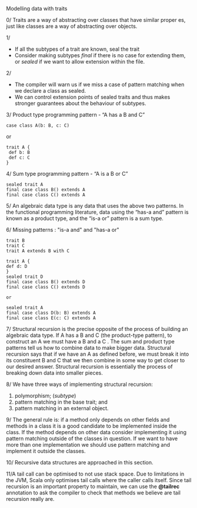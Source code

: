 
Modelling data with traits

0/ Traits are a way of abstracting over classes that have similar proper es, just like
   classes are a way of abstracting over objects.

1/
- If all the subtypes of a trait are known, seal the trait
- Consider making subtypes *final* if there is no case for extending them, or *sealed* if we want to allow extension within the file.

2/ 
- The compiler will warn us if we miss a case of pattern matching when we declare a class as sealed.
- We can control extension points of sealed traits and thus makes stronger guarantees about the behaviour of subtypes.

3/ Product type programming pattern - “A has a B and C”
 
 ```
 case class A(b: B, c: C)
```
or
```
trait A {
 def b: B  
 def c: C
} 
```

4/ Sum type programming pattern - “A is a B or C”
 
 ```
 sealed trait A
 final case class B() extends A
 final case class C() extends A
```

5/ An algebraic data type is any data that uses the above two patterns. In the
   functional programming literature, data using the “has-a and” pattern is known
   as a product type, and the “is-a or” pattern is a sum type.
   
6/ Missing patterns : "is-a and" and "has-a or"

```
trait B
trait C
trait A extends B with C
```


```
trait A {
def d: D
}
sealed trait D
final case class B() extends D
final case class C() extends D

or

sealed trait A
final case class D(b: B) extends A
final case class E(c: C) extends A
```

7/ Structural recursion is the precise opposite of the process of building an algebraic data type. If A has a B and C (the product-type pattern), to construct an
   A we must have a B and a C . The sum and product type patterns tell us how to
   combine data to make bigger data. Structural recursion says that if we have an
   A as defined before, we must break it into its constituent B and C that we then
   combine in some way to get closer to our desired answer. Structural recursion
   is essentially the process of breaking down data into smaller pieces.
   
8/
We have three ways of implementing structural recursion:
1. polymorphism; (*subtype*)
2. pattern matching in the base trait; and
3. pattern matching in an external object.

9/ The general rule is: if a method only depends on other fields and methods
   in a class it is a good candidate to be implemented inside the class. If the
   method depends on other data consider implementing it using pattern matching outside of the classes
   in question. If we want to have more than one implementation we should use
   pattern matching and implement it outside the classes.
   
10/ Recursive data structures are approached in this section.

11/A tail call can be optimised to not use stack space. Due to limitations in the
   JVM, Scala only optimises tail calls where the caller calls itself. Since tail recursion
   is an important property to maintain, we can use the **@tailrec** annotation to ask the 
   compiler to check that methods we believe are tail recursion really are.